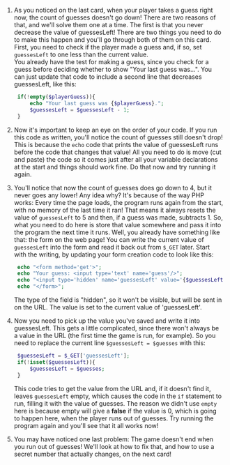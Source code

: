 1. As you noticed on the last card, when your player takes a guess right now, the count of guesses doesn't go down! There are two reasons of that, and we'll solve them one at a time. The first is that you never decrease the value of guessesLeft! There are two things you need to do to make this happen  and you'll go through both of them on this card. First, you need to check if the player made a guess and, if so, set `guessesLeft` to one less than the current value.  
   You already have the test for making a guess, since you check for a guess before deciding whether to show "Your last guess was...". You can just update that code to include a second line that decreases guessesLeft, like this:

   ```php
    if(!empty($playerGuess)){
        echo "Your last guess was {$playerGuess}.";
        $guessesLeft = $guessesLeft - 1;
    }
   ```

2. Now it's important to keep an eye on the order of your code. If you run this code as written, you'll notice the count of guesses still doesn't drop! This is because the `echo` code that prints the value of guessesLeft runs before the code that changes that value! All you need to do is move \(cut and paste\) the code so it comes just after all your variable declarations at the start and things should work fine. Do that now and try running it again.

3. You'll notice that now the count of guesses does go down to 4, but it never goes any lower! Any idea why? It's because of the way PHP works: Every time the page loads, the program runs again from the start, with no memory of the last time it ran! That means it always resets the value of `guessesLeft` to 5 and then, if a guess was made, subtracts 1. So, what you need to do here is store that value somewhere and pass it into the program the next time it runs. Well, you already have something like that: the form on the web page! You can write the current value of `guessesLeft` into the form and read it back out from `$_GET` later. Start with the writing, by updating your form creation code to look like this:

   ```php
    echo "<form method='get'>";
    echo "Your guess: <input type='text' name='guess'/>";
    echo "<input type='hidden' name='guessesLeft' value='{$guessesLeft}'/>";
    echo "</form>";   
   ```

   The type of the field is "hidden", so it won't be visible, but will be sent in on the URL. The value is set to the current value of 'guessesLeft'.

4. Now you need to pick up the value you've saved and write it into guessesLeft. This gets a little complicated, since there won't always be a value in the URL \(the first time the game is run, for example\). So you need to replace the current line `$guessesLeft = $guesses` with this:

   ```php
    $guessesLeft = $_GET['guessesLeft'];
    if(!isset($guessesLeft)){
        $guessesLeft = $guesses;
    }
   ```

   This code tries to get the value from the URL and, if it doesn't find it, leaves `guessesLeft` empty, which causes the code in the `if` statement to run, filling it with the value of guesses. The reason we didn't use `empty` here is because empty will give a **false** if the value is 0, which is going to happen here, when the player runs out of guesses. Try running the program again and you'll see that it all works now!

5. You may have noticed one last problem: The game doesn't end when you run out of guesses! We'll look at how to fix that, and how to use a secret number that actually changes, on the next card!



